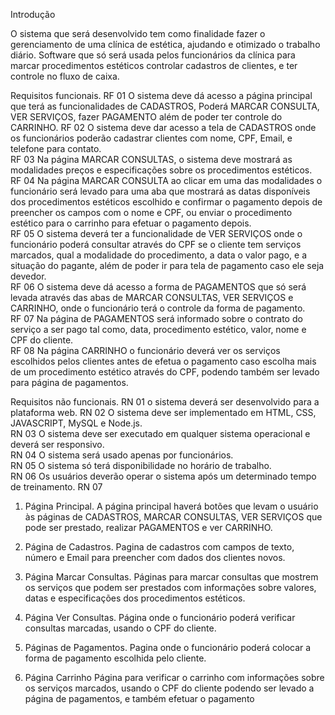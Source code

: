 Introdução

O sistema que será desenvolvido tem como finalidade fazer o gerenciamento de uma clínica de estética, ajudando e otimizado o trabalho diário. 
Software que só será usada pelos funcionários da clínica para marcar procedimentos estéticos controlar cadastros de clientes, e ter controle no fluxo de caixa.

Requisitos funcionais.
RF 01	O sistema deve dá acesso a página principal que terá as funcionalidades de CADASTROS, Poderá MARCAR CONSULTA, VER SERVIÇOS, fazer PAGAMENTO além de poder ter controle do CARRINHO.
RF 02	O sistema deve dar acesso a tela de CADASTROS onde os funcionários poderão cadastrar clientes com nome, CPF, Email, e telefone para contato.	
RF 03	Na página MARCAR CONSULTAS, o sistema deve mostrará as modalidades preços e especificações sobre os procedimentos estéticos.	
RF 04	Na página MARCAR CONSULTA ao clicar em uma das modalidades o funcionário será levado para uma aba que mostrará as datas disponíveis dos procedimentos estéticos escolhido e confirmar o pagamento depois de preencher os campos com o nome e CPF, ou enviar o procedimento estético para o carrinho para efetuar o pagamento depois.	
RF 05	O sistema deverá ter a funcionalidade de VER SERVIÇOS onde o funcionário poderá consultar através do CPF se o cliente tem serviços marcados, qual a modalidade do procedimento, a data o valor pago, e a situação do pagante, além de poder ir para tela de pagamento caso ele seja devedor.	
RF 06	O sistema deve dá acesso a forma de PAGAMENTOS que só será levada através das abas de MARCAR CONSULTAS, VER SERVIÇOS e CARRINHO, onde o funcionário terá o controle da forma de pagamento.	
RF 07	Na página de PAGAMENTOS será informado sobre o contrato do serviço a ser pago tal como, data, procedimento estético, valor, nome e CPF do cliente.	
RF 08	Na página CARRINHO o funcionário deverá ver os serviços escolhidos pelos clientes antes de efetua o pagamento caso escolha mais de um procedimento estético através do CPF, podendo também ser levado para página de pagamentos.	


Requisitos não funcionais.
RN 01	o sistema deverá ser desenvolvido para a plataforma web.
RN 02	O sistema deve ser implementado em HTML, CSS, JAVASCRIPT, MySQL e Node.js.	
RN 03	O sistema deve ser executado em qualquer sistema operacional e deverá ser responsivo.	
RN 04	O sistema será usado apenas por funcionários.	
RN 05	O sistema só terá disponibilidade no horário de trabalho.	
RN 06	Os usuários deverão operar o sistema após um determinado tempo de treinamento.
RN 07		

1. Página Principal.
 A página principal haverá botões que levam o usuário às páginas de CADASTROS, MARCAR CONSULTAS, VER SERVIÇOS que pode ser prestado, realizar PAGAMENTOS e ver CARRINHO.

2. Página de Cadastros.
 Pagina de cadastros com campos de texto, número e Email para preencher com dados dos clientes novos.

3. Página Marcar Consultas.
  Páginas para marcar consultas que mostrem os serviços que podem ser prestados com informações sobre valores, datas e especificações dos procedimentos estéticos.

4. Página Ver Consultas.
 Página onde o funcionário poderá verificar consultas marcadas, usando o CPF do cliente.
 
5. Páginas de Pagamentos.
 Pagina onde o funcionário poderá colocar a forma de pagamento escolhida pelo cliente.
 
6. Página Carrinho Página para verificar o carrinho com informações sobre os serviços marcados, usando o CPF do cliente podendo ser levado a página de pagamentos, e também efetuar o pagamento
